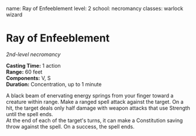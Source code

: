 name: Ray of Enfeeblement level: 2 school: necromancy classes: warlock wizard

# Ray of Enfeeblement
_2nd-level necromancy_

**Casting Time:** 1 action    
**Range:** 60 feet    
**Components:** V, S    
**Duration:** Concentration, up to 1 minute

A black beam of enervating energy springs from your finger toward a creature within range. Make a ranged spell attack against the target. On a hit, the target deals only half damage with weapon attacks that use Strength until the spell ends.    
At the end of each of the target's turns, it can make a Constitution saving throw against the spell. On a success, the spell ends. 